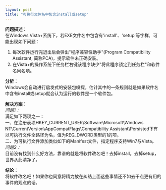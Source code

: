 ```yaml
---
layout: post
title: "可执行文件名中包含install或setup"
---
```


**问题描述：**    
在Windows Vista+系统下，若EXE文件名中包含有'install'、'setup'等字样，可能出现如下问题：  
1. 每次软件运行完退出后会弹出"程序兼容性助手"(Program Compatibility Assistant, 简称PCA)，提示软件未正确安装。  
2. 在Vista+的操作系统下任务栏右键该程序缺少"将此程序锁定到任务栏"和软件名同名项。  
  
**分析：**      
Windows会自动进行启发式的安装包嗅探，估计其中的一条规则就是如果软件名中含有install或setup就会认为运行的软件是一个软件包。    
  
**解决方案：**      
*问题1：*    
满足如下两项之一：  
一、在注册表项HKEY_CURRENT_USER\Software\Microsoft\Windows NT\CurrentVersion\AppCompatFlags\Compatibility Assistant\Persisted下有以可执行文件全路径为名，值为REG_DWORD类型的1的项。   
二、为可执行文件添加类似如下的Manifest文件，指定程序支持Win7与Vista。  
    <?xml version="1.0" encoding="UTF-8" standalone="yes"?> 
      <assembly xmlns="urn:schemas-microsoft-com:asm.v1" manifestVersion="1.0"> 
        <compatibility xmlns="urn:schemas-microsoft-com:compatibility.v1"> 
          <application> 
            <!--The ID below indicates application support for Windows Vista --> 
              <supportedOS Id="{e2011457-1546-43c5-a5fe-008deee3d3f0}"/> 
            <!--The ID below indicates application support for Windows 7 --> 
              <supportedOS Id="{35138b9a-5d96-4fbd-8e2d-a2440225f93a}"/> 
          </application> 
        </compatibility>
      </assembly>
*问题2：*    
目前没有找到什么好方法，靠谱的就是将软件改名吧！去掉install，去掉setup，世界从此清净了。    
  
**结论：**    
将软件改名吧！如果你也同意将精力放在纠结上面这些事情还不如去干点更有用的事件的观点的话。
